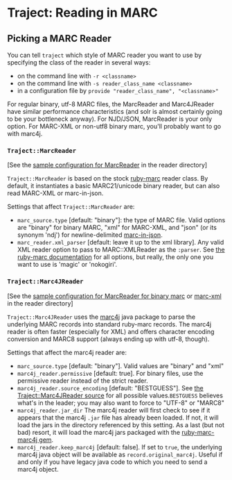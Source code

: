 # Traject: Reading in MARC

## Picking a MARC Reader

You can tell `traject` which style of MARC reader you want to use by
specifying the class of the reader in several ways:

* on the command line with `-r <classname>`
* on the command line with `-s reader_class_name <classname>`
* in a configuration file by `provide "reader_class_name", "<classname>"`

For regular binary, utf-8 MARC files, the MarcReader and Marc4JReader
have similar performance characteristics (and solr is almost certainly
going to be your bottleneck anyway). For NJD/JSON, MarcReader is your
only option. For MARC-XML or non-utf8 binary marc, you'll probably
want to go with marc4j.

### `Traject::MarcReader` 

[See the [sample configuration for MarcReader](../reader/marc.rb) in
the reader directory]


`Traject::MarcReader` is based on the stock [ruby-marc](http://github.com/ruby-marc/ruby-marc/)
reader class. By default, it instantiates a basic MARC21/unicode
binary reader, but can also read MARC-XML or marc-in-json.

Settings that affect `Traject::MarcReader` are:

* `marc_source.type` [default: "binary"]: the type of MARC file. Valid options are "binary" for binary MARC, "xml" for MARC-XML, and "json" (or its synonym 'ndj') for newline-delimited [marc-in-json](http://dilettantes.code4lib.org/blog/2010/09/a-proposal-to-serialize-marc-in-json/).
* `marc_reader.xml_parser` [default: leave it up to the xml library]. Any valid XML reader option to pass to MARC::XMLReader as the `:parser`. See [the ruby-marc documentation](http://rdoc.info/github/ruby-marc/ruby-marc/MARC/XMLReader) for all options, but really, the only one you want to use is 'magic' or 'nokogiri'.

### `Traject::Marc4JReader`

[See the [sample configuration for MarcReader for binary
marc](../reader/marc4j.rb) or [marc-xml](../reader/marc-xml.rb) in the
reader directory]

`Traject::Marc4JReader` uses the [marc4j](http://github.com/marc4j/marc4j) java package to parse the underlying MARC records into standard ruby-marc records. The marc4j reader is often faster (especially for XML) and offers character encoding conversion and MARC8 support (always ending up with utf-8, though).

Settings that affect the marc4j reader are:

* `marc_source.type` [default: "binary"]. Valid values are "binary" and "xml"
* `marc4j_reader.permissive` [default: true]. For binary files, use the permissive reader instead of the strict reader. 
* `marc4j_reader.source_encoding` [default: "BESTGUESS"]. See [the Traject::Marc4JReader source](https://github.com/jrochkind/traject/blob/master/lib/traject/marc4j_reader.rb#L30) for all possible values.`BESTGUESS` believes what's in the leader; you may also want to force to "UTF-8" or "MARC8"
* `marc4j_reader.jar_dir` The marc4j reader will first check to see if it appears that the marc4j `.jar` file has already been loaded. If not, it will load the jars in the directory referenced by this setting. As a last (but not bad) resort, it will load the marc4j jars packaged with the [ruby-marc-marc4j gem](https://github.com/billdueber/ruby-marc-marc4j).
* `marc4j_reader.keep_marc4j` [default: false]. If set to `true`, the underlying marc4j java object will be available as `record.original_marc4j`. Useful if and only if you have legacy java code to which you need to send a marc4j object.

